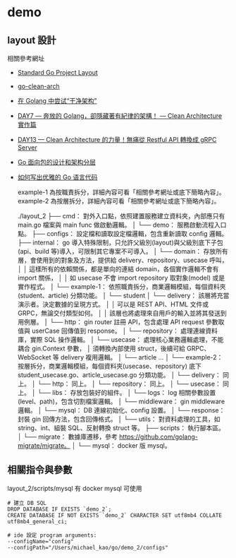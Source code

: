 # demo

## layout 設計
相關參考網址
 - [Standard Go Project Layout](https://github.com/golang-standards/project-layout/blob/master/README_zh-TW.md)
 - [go-clean-arch](https://github.com/bxcodec/go-clean-arch)
 - [在 Golang 中尝试“干净架构”](https://www.jianshu.com/p/5005143e3f4a)
 - [DAY7 — 奔放的 Golang，卻隱藏著有紀律的架構！ — Clean Architecture 實作篇](https://medium.com/%E9%AB%92%E6%A1%B6%E5%AD%90/day7-%E5%A5%94%E6%94%BE%E7%9A%84-golang-%E5%8D%BB%E9%9A%B1%E8%97%8F%E8%91%97%E6%9C%89%E7%B4%80%E5%BE%8B%E7%9A%84%E6%9E%B6%E6%A7%8B-clean-architecture-%E5%AF%A6%E4%BD%9C%E7%AF%87-dd41610dcde7)
 - [DAY13 — Clean Architecture 的力量！無痛從 Restful API 轉換成 gRPC Server](https://medium.com/%E9%AB%92%E6%A1%B6%E5%AD%90/day13-clean-architecture-%E7%9A%84%E5%8A%9B%E9%87%8F-%E7%84%A1%E7%97%9B%E5%BE%9E-restful-api-%E8%BD%89%E6%8F%9B%E6%88%90-grpc-server-e1b64346aa14)
 - [Go 面向包的设计和架构分层](https://github.com/danceyoung/paper-code/blob/master/package-oriented-design/packageorienteddesign.md)
 - [如何写出优雅的 Go 语言代码](https://draveness.me/golang-101/)


    example-1 為按職責拆分，詳細內容可看「相關參考網址或底下簡略內容」。
    example-2 為按層拆分，詳細內容可看「相關參考網址或底下簡略內容」。

    ./layout_2
    ├── cmd： 對外入口點，依照建置服務建立資料夾，內部應只有 main.go 檔案與 main func 做啟動邏輯。
    │   └── demo： 服務啟動流程入口點。
    ├── configs： 設定檔和讀取設定檔邏輯，包含重新讀取 config 邏輯。
    ├── internal： go 導入特殊限制，只允許父級別(layout)與父級別底下子包(api、build 等)導入，可限制其它專案不可導入。
    │   └── domain： 存放所有層，會使用到的對象及方法，提供給 delivery、repository、usecase 呼叫，
    │   │               這樣所有的依賴關係，都是單向的連結 domain，各個實作邏輯不會有 import 關係，
    │   │               如 usecase 不會 import repository 取對象(model) 或是實作程式。
    │   └── example-1： 依照職責拆分，商業邏輯模組，每個資料夾(student、article) 分類功能。
    │       └── student
    │           └── delivery： 該層將充當演示者。決定數據的呈現方式。
    │               │          可以是 REST API、HTML 文件或 GRPC，無論交付類型如何。
    │               │           該層也將處理來自用戶的輸入並將其發送到用例層。
    │               └── http： gin router 註冊 API，包含處理 API request 參數取值與 userCase 回傳值到 response。
    │           └── repository： 處理連線資料庫，實際 SQL 操作邏輯。
    │           └── usecase： 處理核心業務邏輯處理，不能耦合 gin.Context 參數，
    │                           須轉換內部使用 struct，後續可給 GRPC、WebSocket 等 delivery 複用邏輯。
    │       └── article ...
    │   └── example-2： 按層拆分，商業邏輯模組，每個資料夾(usecase、repository) 底下 student_usecase.go、article_usecase.go 分類功能。
    │       └── delivery： 同上。
    │           └── http： 同上。
    │       └── repository： 同上。
    │       └── usecase： 同上。
    │   └── libs： 存放包裝好的組件。
    │       └── logs： log 相關參數設置 (level、path)，包含切割檔案邏輯。
    │       └── middleware： gin middleware 邏輯。
    │       └── mysql： DB 連線初始化、config 設置。
    │       └── response： 封裝 gin 回傳方法，包含回傳格式。
    │   └── utils： 對資料處理的工具，如 string、int、組裝 SQL、反射轉換 struct 等。
    ├── scripts： 執行腳本區。
    │   └── migrate： 數據庫遷移，參考 https://github.com/golang-migrate/migrate。
    │   └── mysql： docker 版 mysql。

## 相關指令與參數  

layout_2/scripts/mysql
有 docker mysql 可使用

```mysql
# 建立 DB SQL
DROP DATABASE IF EXISTS `demo_2`;
CREATE DATABASE IF NOT EXISTS `demo_2` CHARACTER SET utf8mb4 COLLATE utf8mb4_general_ci;
```

```shell
# ide 設定 program arguments:
--configName="config"
--configPath="/Users/michael_kao/go/demo_2/configs"
```

